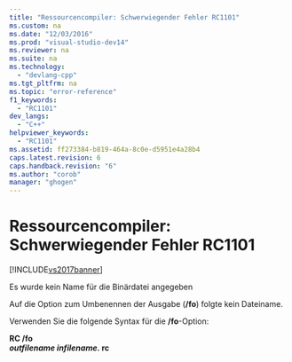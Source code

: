 ```yaml
---
title: "Ressourcencompiler: Schwerwiegender Fehler RC1101"
ms.custom: na
ms.date: "12/03/2016"
ms.prod: "visual-studio-dev14"
ms.reviewer: na
ms.suite: na
ms.technology: 
  - "devlang-cpp"
ms.tgt_pltfrm: na
ms.topic: "error-reference"
f1_keywords: 
  - "RC1101"
dev_langs: 
  - "C++"
helpviewer_keywords: 
  - "RC1101"
ms.assetid: ff273384-b819-464a-8c0e-d5951e4a28b4
caps.latest.revision: 6
caps.handback.revision: "6"
ms.author: "corob"
manager: "ghogen"
---
```

# Ressourcencompiler: Schwerwiegender Fehler RC1101
[!INCLUDE[vs2017banner](../../assembler/inline/includes/vs2017banner.md)]

Es wurde kein Name für die Binärdatei angegeben  
  
 Auf die Option zum Umbenennen der Ausgabe \(**\/fo**\) folgte kein Dateiname.  
  
 Verwenden Sie die folgende Syntax für die **\/fo**\-Option:  
  
 **RC \/fo**   
 ***outfilename infilename.* rc**